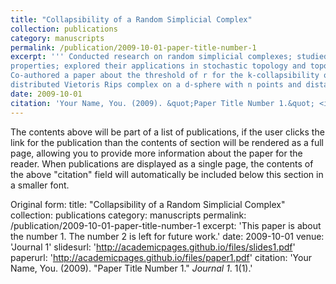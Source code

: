 ```yaml
---
title: "Collapsibility of a Random Simplicial Complex"
collection: publications
category: manuscripts
permalink: /publication/2009-10-01-paper-title-number-1
excerpt: ''' Conducted research on random simplicial complexes; studied their geometric and topological
properties; explored their applications in stochastic topology and topological data analysis
Co-authored a paper about the threshold of r for the k-collapsibility of a uniformly and randomly
distributed Vietoris Rips complex on a d-sphere with n points and distance parameter r'''
date: 2009-10-01
citation: 'Your Name, You. (2009). &quot;Paper Title Number 1.&quot; <i>Journal 1</i>. 1(1).'
---
```


The contents above will be part of a list of publications, if the user clicks the link for the publication than the contents of section will be rendered as a full page, allowing you to provide more information about the paper for the reader. When publications are displayed as a single page, the contents of the above "citation" field will automatically be included below this section in a smaller font.

Original form:
title: "Collapsibility of a Random Simplicial Complex"
collection: publications
category: manuscripts
permalink: /publication/2009-10-01-paper-title-number-1
excerpt: 'This paper is about the number 1. The number 2 is left for future work.'
date: 2009-10-01
venue: 'Journal 1'
slidesurl: 'http://academicpages.github.io/files/slides1.pdf'
paperurl: 'http://academicpages.github.io/files/paper1.pdf'
citation: 'Your Name, You. (2009). &quot;Paper Title Number 1.&quot; <i>Journal 1</i>. 1(1).'
